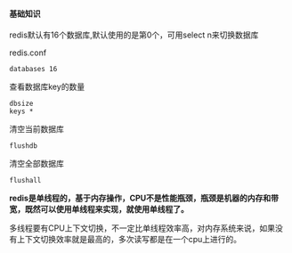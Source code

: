 #### 基础知识

redis默认有16个数据库,默认使用的是第0个，可用select n来切换数据库

redis.conf
```
databases 16
```

查看数据库key的数量
```
dbsize
keys *
```

清空当前数据库
```
flushdb
```

清空全部数据库
```
flushall
```

**redis是单线程的，基于内存操作，CPU不是性能瓶颈，瓶颈是机器的内存和带宽，既然可以使用单线程来实现，就使用单线程了。**

多线程要有CPU上下文切换，不一定比单线程效率高，对内存系统来说，如果没有上下文切换效率就是最高的，多次读写都是在一个cpu上进行的。
